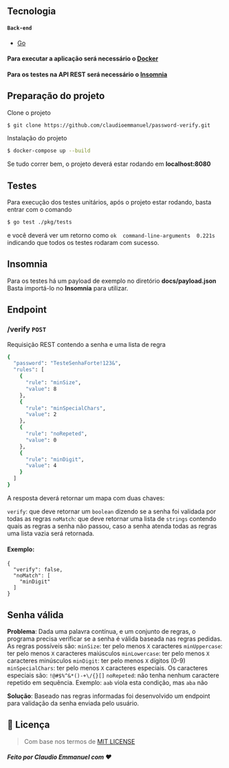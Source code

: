 
## Tecnologia
#### `Back-end`
- [Go](https://go.dev)
#### Para executar a aplicação será necessário o [Docker](https://www.docker.com)
#### Para os testes na API REST será necessário o [Insomnia](https://insomnia.rest/download)

## Preparação do projeto

Clone o projeto
```bash
$ git clone https://github.com/claudioemmanuel/password-verify.git
```
Instalação do projeto
```bash
$ docker-compose up --build
```
Se tudo correr bem, o projeto deverá estar rodando em **localhost:8080**

## Testes
Para execução dos testes unitários, após o projeto estar rodando, basta entrar com o comando  

```bash
$ go test ./pkg/tests
```
e você deverá ver um retorno como ```ok  command-line-arguments  0.221s``` indicando que todos os testes rodaram com sucesso.

## Insomnia
Para os testes há um payload de exemplo no diretório **docs/payload.json**
Basta importá-lo no **Insomnia** para utilizar.

## Endpoint
### /verify ```POST``` 

Requisição REST contendo a senha e uma lista de regra
```bash
{
  "password": "TesteSenhaForte!123&",
  "rules": [
    {
      "rule": "minSize",
      "value": 8
    },
    {
      "rule": "minSpecialChars",
      "value": 2
    },
    {
      "rule": "noRepeted",
      "value": 0
    },
    {
      "rule": "minDigit",
      "value": 4
    }
  ]
}
```
A resposta deverá retornar um mapa com duas chaves:

```verify```: que deve retornar um ```boolean``` dizendo se a senha foi validada por todas as regras
```noMatch```: que deve retornar uma lista de ```strings``` contendo quais as regras a senha não passou, caso a senha atenda todas as regras uma lista vazia será retornada. 
#### Exemplo:
```
{
  "verify": false,
  "noMatch": [
    "minDigit"
  ]
}
```
## Senha válida

**Problema**: Dada uma palavra contínua, e um conjunto de regras, o programa precisa verificar se a senha é válida baseada nas regras pedidas. As regras possíveis são: 
```minSize```: ter pelo menos ```X``` caracteres 
```minUppercase```: ter pelo menos ```X``` caracteres maiúsculos
```minLowercase```: ter pelo menos ```X``` caracteres minúsculos
```minDigit```: ter pelo menos ```X``` dígitos (0-9)
```minSpecialChars```: ter pelo menos ```X``` caracteres especiais. Os caracteres especiais são: ```!@#$%^&*()-+\/{}[]```
```noRepeted```: não tenha nenhum caractere repetido em sequência. Exemplo: ```aab``` viola esta condição, mas  ```aba``` não

**Solução**: Baseado nas regras informadas foi desenvolvido um endpoint para validação da senha enviada pelo usuário.

## 📙 Licença
> Com base nos termos de [MIT LICENSE](https://opensource.org/licenses/MIT)

##### Feito por Claudio Emmanuel com ❤️
